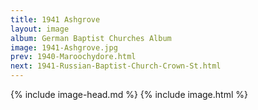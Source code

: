```yaml
---
title: 1941 Ashgrove
layout: image
album: German Baptist Churches Album
image: 1941-Ashgrove.jpg
prev: 1940-Maroochydore.html
next: 1941-Russian-Baptist-Church-Crown-St.html
---
```

{% include image-head.md %}
{% include image.html %}